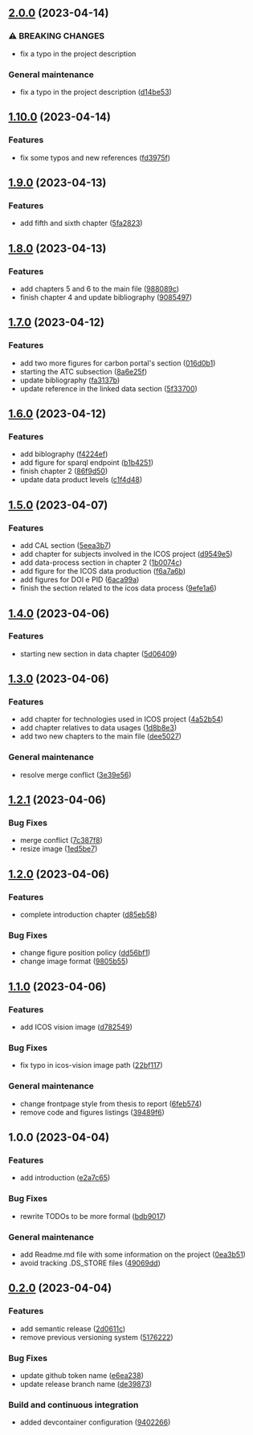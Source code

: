 ## [2.0.0](https://github.com/PaoloPenazzi/WS-assignment-1/compare/1.10.0...2.0.0) (2023-04-14)


### ⚠ BREAKING CHANGES

* fix a typo in the project description

### General maintenance

* fix a typo in the project description ([d14be53](https://github.com/PaoloPenazzi/WS-assignment-1/commit/d14be5380166ab17d04e3902cabd687915226062))

## [1.10.0](https://github.com/PaoloPenazzi/WS-assignment-1/compare/1.9.0...1.10.0) (2023-04-14)


### Features

* fix some typos and new references ([fd3975f](https://github.com/PaoloPenazzi/WS-assignment-1/commit/fd3975f2f95cd9514c75fcafa031a082804b6ac3))

## [1.9.0](https://github.com/PaoloPenazzi/WS-assignment-1/compare/1.8.0...1.9.0) (2023-04-13)


### Features

* add fifth and sixth chapter ([5fa2823](https://github.com/PaoloPenazzi/WS-assignment-1/commit/5fa2823cc4938177a867bd96c30aac394bbdd25c))

## [1.8.0](https://github.com/PaoloPenazzi/WS-assignment-1/compare/1.7.0...1.8.0) (2023-04-13)


### Features

* add chapters 5 and 6 to the main file ([988089c](https://github.com/PaoloPenazzi/WS-assignment-1/commit/988089c36a187f7dd2021a7cb3d6c3ff57b22076))
* finish chapter 4 and update bibliography ([9085497](https://github.com/PaoloPenazzi/WS-assignment-1/commit/90854972370c73ff68bb38b44631e78c50befc6e))

## [1.7.0](https://github.com/PaoloPenazzi/WS-assignment-1/compare/1.6.0...1.7.0) (2023-04-12)


### Features

* add two more figures for carbon portal's section ([016d0b1](https://github.com/PaoloPenazzi/WS-assignment-1/commit/016d0b1641f78e121eaca55ca784656e81b78341))
* starting the ATC subsection ([8a6e25f](https://github.com/PaoloPenazzi/WS-assignment-1/commit/8a6e25fbc174352412151d8554c3af6858d6b1b1))
* update bibliography ([fa3137b](https://github.com/PaoloPenazzi/WS-assignment-1/commit/fa3137b4502a54b036b189c44d5a6d0cc5fd0836))
* update reference in the linked data section ([5f33700](https://github.com/PaoloPenazzi/WS-assignment-1/commit/5f337009f98ddab93002a5a309513744c42fde7e))

## [1.6.0](https://github.com/PaoloPenazzi/WS-assignment-1/compare/1.5.0...1.6.0) (2023-04-12)


### Features

* add biblography ([f4224ef](https://github.com/PaoloPenazzi/WS-assignment-1/commit/f4224efd27a3b3134eb259acb3b83952c256d418))
* add figure for sparql endpoint ([b1b4251](https://github.com/PaoloPenazzi/WS-assignment-1/commit/b1b42519466d3d7d00d918405b2e77b2d3a13e0c))
* finish chapter 2 ([86f9d50](https://github.com/PaoloPenazzi/WS-assignment-1/commit/86f9d50520ad38a0799afccada7ac75d330cb65d))
* update data product levels ([c1f4d48](https://github.com/PaoloPenazzi/WS-assignment-1/commit/c1f4d483a56d4d4f9ebdb9eb0ae5eefb94ac1806))

## [1.5.0](https://github.com/PaoloPenazzi/WS-assignment-1/compare/1.4.0...1.5.0) (2023-04-07)


### Features

* add CAL section ([5eea3b7](https://github.com/PaoloPenazzi/WS-assignment-1/commit/5eea3b75403c633638b9fdf0b8e45b6ca038c19e))
* add chapter for subjects involved in the ICOS project ([d9549e5](https://github.com/PaoloPenazzi/WS-assignment-1/commit/d9549e5bf9ecce23fcdf123d8404c096de163a8c))
* add data-process section in chapter 2 ([1b0074c](https://github.com/PaoloPenazzi/WS-assignment-1/commit/1b0074cc5e0648245fccf03edb1adab8baad2201))
* add figure for the ICOS data production ([f6a7a6b](https://github.com/PaoloPenazzi/WS-assignment-1/commit/f6a7a6b126f0e396d9b27c6588da37e74c066d63))
* add figures for DOI e PID ([6aca99a](https://github.com/PaoloPenazzi/WS-assignment-1/commit/6aca99a04d393d729db72f633e0c3fb5f700215e))
* finish the section related to the icos data process ([9efe1a6](https://github.com/PaoloPenazzi/WS-assignment-1/commit/9efe1a6204034cbe0b5985dfe7a28a4a1279dbf9))

## [1.4.0](https://github.com/PaoloPenazzi/WS-assignment-1/compare/1.3.0...1.4.0) (2023-04-06)


### Features

* starting new section in data chapter ([5d06409](https://github.com/PaoloPenazzi/WS-assignment-1/commit/5d06409fb6459ee1f6099f132623aeaf4f73e45b))

## [1.3.0](https://github.com/PaoloPenazzi/WS-assignment-1/compare/1.2.1...1.3.0) (2023-04-06)


### Features

* add chapter for technologies used in ICOS project ([4a52b54](https://github.com/PaoloPenazzi/WS-assignment-1/commit/4a52b5429f6b48c4dd5bb5873f3296b6fe44e0de))
* add chapter relatives to data usages ([1d8b8e3](https://github.com/PaoloPenazzi/WS-assignment-1/commit/1d8b8e3601c6d664fa2d718f7b347d4cfea21fb1))
* add two new chapters to the main file ([dee5027](https://github.com/PaoloPenazzi/WS-assignment-1/commit/dee5027f5491347628f07361c8d7b2068ac023a0))


### General maintenance

* resolve merge conflict ([3e39e56](https://github.com/PaoloPenazzi/WS-assignment-1/commit/3e39e56a6cfd733bbe60ee6eed79c2994a2701b0))

## [1.2.1](https://github.com/PaoloPenazzi/WS-assignment-1/compare/1.2.0...1.2.1) (2023-04-06)


### Bug Fixes

* merge conflict ([7c387f8](https://github.com/PaoloPenazzi/WS-assignment-1/commit/7c387f8c83c2abcf4f723600fd97b95c6e569cf6))
* resize image ([1ed5be7](https://github.com/PaoloPenazzi/WS-assignment-1/commit/1ed5be782b8b3c8b9614ca85ae59c177fb0b23ca))

## [1.2.0](https://github.com/PaoloPenazzi/WS-assignment-1/compare/1.1.0...1.2.0) (2023-04-06)


### Features

* complete introduction chapter ([d85eb58](https://github.com/PaoloPenazzi/WS-assignment-1/commit/d85eb588d0b87b8fc7bd2a3720168cc8fadef87e))


### Bug Fixes

* change figure position policy ([dd56bf1](https://github.com/PaoloPenazzi/WS-assignment-1/commit/dd56bf1e7ab6f07418bd8cbdcc6f304fbdcaa054))
* change image format ([9805b55](https://github.com/PaoloPenazzi/WS-assignment-1/commit/9805b554e5a52599d11afa77cd83d4a9b9fff2ab))

## [1.1.0](https://github.com/PaoloPenazzi/WS-assignment-1/compare/1.0.0...1.1.0) (2023-04-06)


### Features

* add ICOS vision image ([d782549](https://github.com/PaoloPenazzi/WS-assignment-1/commit/d782549158af393295e25ae0dda2b82c0d7156a9))


### Bug Fixes

* fix typo in icos-vision image path ([22bf117](https://github.com/PaoloPenazzi/WS-assignment-1/commit/22bf117054bc7e3bea34e0db8031fe2bfab49831))


### General maintenance

* change frontpage style from thesis to report ([6feb574](https://github.com/PaoloPenazzi/WS-assignment-1/commit/6feb5745af172808b5bc87a6806b5db04211a007))
* remove code and figures listings ([39489f6](https://github.com/PaoloPenazzi/WS-assignment-1/commit/39489f61eaa0735c364e8c1356252eb603f3ffd1))

## 1.0.0 (2023-04-04)


### Features

* add introduction ([e2a7c65](https://github.com/PaoloPenazzi/WS-assignment-1/commit/e2a7c65b0a3c9b3066fad06e784f38d163b88440))


### Bug Fixes

* rewrite TODOs to be more formal ([bdb9017](https://github.com/PaoloPenazzi/WS-assignment-1/commit/bdb9017a9b41c123535805c24810baf08acce2d9))


### General maintenance

* add Readme.md file with some information on the project ([0ea3b51](https://github.com/PaoloPenazzi/WS-assignment-1/commit/0ea3b51167a9f2ed5c64488f0bb038dc059f023d))
* avoid tracking .DS_STORE files ([49069dd](https://github.com/PaoloPenazzi/WS-assignment-1/commit/49069ddbb569866376831188430e8bf0d0f0d0ad))

## [0.2.0](https://github.com/FilippoVissani/latex-template/compare/0.1.2+2023-03-14-16-45...0.2.0) (2023-04-04)


### Features

* add semantic release ([2d0611c](https://github.com/FilippoVissani/latex-template/commit/2d0611ce43f2dde4fc4dea5bad57b5a597b6f9de))
* remove previous versioning system ([5176222](https://github.com/FilippoVissani/latex-template/commit/5176222e75c107db276e054cd680f8808891649f))


### Bug Fixes

* update github token name ([e6ea238](https://github.com/FilippoVissani/latex-template/commit/e6ea2380def76c13ce9d3446bab8537b0a808297))
* update release branch name ([de39873](https://github.com/FilippoVissani/latex-template/commit/de3987367ad05b50a44ab2a1b94f8075fea18926))


### Build and continuous integration

* added devcontainer configuration ([9402266](https://github.com/FilippoVissani/latex-template/commit/9402266a035585ff436b8f3251207c340e8bfa5e))
